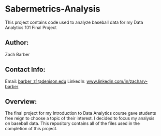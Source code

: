 # Sabermetrics-Analysis
This project contains code used to analyze baseball data for my Data Analytics 101 Final Project

## Author:
Zach Barber

## Contact Info:
Email: barber_z1@denison.edu
LinkedIn: www.linkedin.com/in/zachary-barber

## Overview:
The final project for my Introduction to Data Analytics course gave students free reign to choose a topic of their interest. I decided to focus my analysis on baseball data. This repository contains all of the files used in the completion of this project.
